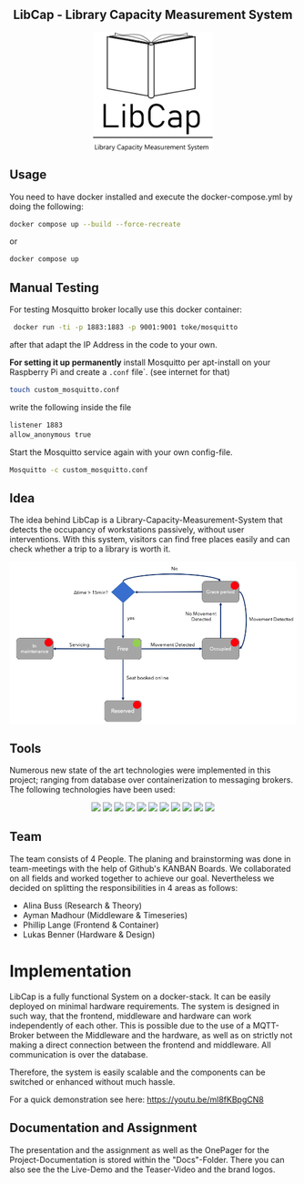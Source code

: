 <div align="center">
<h2>LibCap - Library Capacity Measurement System</h2>

<img src="./Docs/LibCap_simple_black.png" alt="Logo" width="210" align="center"/>
<br>
</div>

## Usage
You need to have docker installed and execute the docker-compose.yml by doing the following:

```bash
docker compose up --build --force-recreate
```

or 

```bash
docker compose up
```


## Manual Testing
For testing Mosquitto broker locally use this docker container:
```bash
 docker run -ti -p 1883:1883 -p 9001:9001 toke/mosquitto
```
after that adapt the IP Address in the code to your own.

**For setting it up permanently** install Mosquitto per apt-install on your Raspberry Pi and create a ```.conf``` file`.
(see internet for that)
```bash
touch custom_mosquitto.conf
```
write the following inside the file
```bash
listener 1883
allow_anonymous true
```

Start the Mosquitto service again with your own config-file.
```bash
Mosquitto -c custom_mosquitto.conf
```

## Idea
The idea behind LibCap is a Library-Capacity-Measurement-System that detects the occupancy of workstations passively, without user interventions. With this system, visitors can find free places easily and can check whether a trip to a library is worth it.

<img src="./Docs/Presentations/state_diagram.png" alt="Logo" align="center"/>

## Tools
Numerous new state of the art technologies were implemented in this project; ranging from database over containerization to messaging brokers. The following technologies have been used: 


<div align="center">
<img src="https://img.shields.io/badge/Postgres-grey?style=flat-square&logo=postgresql"/>
<img src="https://img.shields.io/badge/Docker-grey?style=flat-square&logo=docker"/>
<img src="https://img.shields.io/badge/Flask-grey?style=flat-square&logo=flask"/>
<img src="https://img.shields.io/badge/Bootstrap-grey?style=flat-square&logo=bootstrap"/>
<img src="https://img.shields.io/badge/HTML-grey?style=flat-square&logo=html5"/>
<img src="https://img.shields.io/badge/CSS-grey?style=flat-square&logo=css3"/>
<img src="https://img.shields.io/badge/JavaScript-grey?style=flat-square&logo=JavaScript"/>
<img src="https://img.shields.io/badge/Arduino-grey?style=flat-square&logo=arduino"/>
<img src="https://img.shields.io/badge/ESP32-grey?style=flat-square&logo=espHome"/>
<img src="https://img.shields.io/badge/C++-grey?style=flat-square&logo=c"/>
<img src="https://img.shields.io/badge/Mosquitto-grey?style=flat-square&logo=Eclipse Mosquitto"/>
</div>


## Team

The team consists of 4 People. The planing and brainstorming was done in team-meetings with the help of Github's KANBAN Boards.
We collaborated on all fields and worked together to achieve our goal. Nevertheless we decided on splitting the responsibilities in 4 areas as follows:

- Alina Buss (Research & Theory)
- Ayman Madhour (Middleware & Timeseries)
- Phillip Lange (Frontend & Container)
- Lukas Benner (Hardware & Design)

# Implementation

LibCap is a fully functional System on a docker-stack. It can be easily deployed on minimal hardware requirements. 
The system is designed in such way, that the frontend, middleware and hardware can work independently of each other. 
This is possible due to the use of a MQTT-Broker between the Middleware and the hardware, 
as well as on strictly not making a direct connection between the frontend and middleware. All communication is over the database.

Therefore, the system is easily scalable and the components can be switched or enhanced without much hassle.


For a quick demonstration see here: https://youtu.be/ml8fKBpgCN8

## Documentation and Assignment

The presentation and the assignment as well as the OnePager for the Project-Documentation is stored within the "Docs"-Folder. There you can also see the the Live-Demo and the Teaser-Video and the brand logos.
